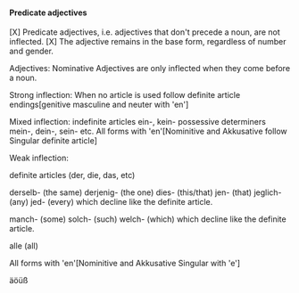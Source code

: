 #### Predicate adjectives
[X] Predicate adjectives, i.e. adjectives that don't precede a noun, are not inflected.
[X] The adjective remains in the base form, regardless of number and gender.

Adjectives: Nominative 
Adjectives are only inflected when they come before a noun.

Strong inflection:
When no article is used
follow  definite article endings[genitive masculine and neuter with 'en']

Mixed inflection:
indefinite articles ein-, kein-
possessive determiners mein-, dein-, sein- etc.
All forms with 'en'[Nominitive and Akkusative follow Singular definite article]

Weak inflection:

definite articles (der, die, das, etc)

derselb- (the same)
derjenig- (the one)
dies- (this/that)
jen- (that)
jeglich- (any)
jed- (every) which decline like the definite article.

manch- (some)
solch- (such)
welch- (which) which decline like the definite article.

alle (all)

All forms with 'en'[Nominitive and Akkusative Singular with 'e']

äöüß